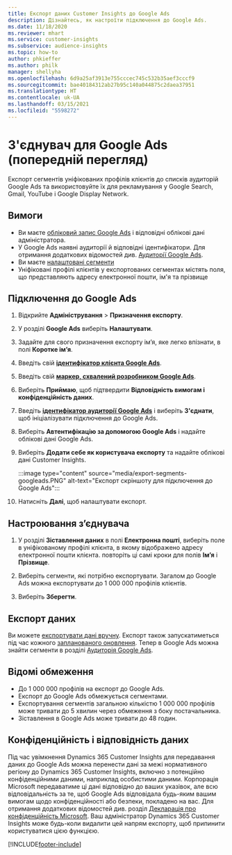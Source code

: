 ```yaml
---
title: Експорт даних Customer Insights до Google Ads
description: Дізнайтесь, як настроїти підключення до Google Ads.
ms.date: 11/18/2020
ms.reviewer: mhart
ms.service: customer-insights
ms.subservice: audience-insights
ms.topic: how-to
author: phkieffer
ms.author: philk
manager: shellyha
ms.openlocfilehash: 6d9a25af3913e755cccec745c532b35aef3cccf9
ms.sourcegitcommit: bae40184312ab27b95c140a044875c2daea37951
ms.translationtype: HT
ms.contentlocale: uk-UA
ms.lasthandoff: 03/15/2021
ms.locfileid: "5598272"
---
```

# <a name="connector-for-google-ads-preview"></a>З'єднувач для Google Ads (попередній перегляд)

Експорт сегментів уніфікованих профілів клієнтів до списків аудиторій Google Ads та використовуйте їх для рекламування у Google Search, Gmail, YouTube і Google Display Network. 

## <a name="prerequisites"></a>Вимоги

-   Ви маєте [обліковий запис Google Ads](https://ads.google.com/) і відповідні облікові дані адміністратора.
-   У Google Ads наявні аудиторії й відповідні ідентифікатори. Для отримання додаткових відомостей див. [Аудиторії Google Ads](https://support.google.com/google-ads/answer/7558048?hl=en#:~:text=Audience%20lists%20is%20a%20section,Display%20Network%20through%20remarketing%20campaigns.).
-   Ви маєте [налаштовані сегменти](segments.md)
-   Уніфіковані профілі клієнтів у експортованих сегментах містять поля, що представляють адресу електронної пошти, ім'я та прізвище

## <a name="connect-to-google-ads"></a>Підключення до Google Ads

1. Відкрийте **Адміністрування** > **Призначення експорту**.

1. У розділі **Google Ads** виберіть **Налаштувати**.

1. Задайте для свого призначення експорту ім’я, яке легко впізнати, в полі **Коротке ім’я**.

1. Введіть свій **[ідентифікатор клієнта Google Ads](https://support.google.com/google-ads/answer/1704344)**.

1. Введіть свій **[маркер, схвалений розробником Google Ads](https://developers.google.com/google-ads/api/docs/first-call/dev-token)**.

1. Виберіть **Приймаю**, щоб підтвердити **Відповідність вимогам і конфіденційність даних**.

1. Введіть **[ідентифікатор аудиторії Google Ads](https://support.google.com/google-ads/answer/7558048?hl=en#:~:text=Audience%20lists%20is%20a%20section,Display%20Network%20through%20remarketing%20campaigns.)** і виберіть **З'єднати**, щоб ініціалізувати підключення до Google Ads.

1. Виберіть **Автентифікацію за допомогою Google Ads** і надайте облікові дані Google Ads.

1. Виберіть **Додати себе як користувача експорту** та надайте облікові дані Customer Insights.

   :::image type="content" source="media/export-segments-googleads.PNG" alt-text="Експорт скріншоту для підключення до Google Ads":::

1. Натисніть **Далі**, щоб налаштувати експорт.

## <a name="configure-the-connector"></a>Настроювання з’єднувача

1. У розділі **Зіставлення даних** в полі **Електронна пошті**, виберіть поле в уніфікованому профілі клієнта, в якому відображено адресу електронної пошти клієнта. повторіть ці самі кроки для полів **Ім’я** і **Прізвище**.

1. Виберіть сегменти, які потрібно експортувати. Загалом до Google Ads можна експортувати до 1 000 000 профілів клієнтів.

1. Виберіть **Зберегти**.

## <a name="export-the-data"></a>Експорт даних

Ви можете [експортувати дані вручну](export-destinations.md). Експорт також запускатиметься під час кожного [запланованого оновлення](system.md#schedule-tab). Тепер в Google Ads можна знайти сегменти в розділі [Аудиторія Google Ads](https://support.google.com/google-ads/answer/7558048?hl=en/).

## <a name="known-limitations"></a>Відомі обмеження

- До 1 000 000 профілів на експорт до Google Ads.
- Експорт до Google Ads обмежується сегментами.
- Експортування сегментів загальною кількістю 1 000 000 профілів може тривати до 5 хвилин через обмеження з боку постачальника. 
- Зіставлення в Google Ads може тривати до 48 годин.

## <a name="data-privacy-and-compliance"></a>Конфіденційність і відповідність даних

Під час увімкнення Dynamics 365 Customer Insights для передавання даних до Google Ads можна перенести дані за межі нормативного регіону до Dynamics 365 Customer Insights, включно з потенційно конфіденційними даними, наприклад особистими даними. Корпорація Microsoft передаватиме ці дані відповідно до ваших указівок, але всю відповідальність за те, щоб Google Ads відповідала будь-яким вашим вимогам щодо конфіденційності або безпеки, покладено на вас. Для отримання додаткових відомостей див. розділ [Декларація про конфіденційність Microsoft](https://go.microsoft.com/fwlink/?linkid=396732).
Ваш адміністратор Dynamics 365 Customer Insights може будь-коли видалити цей напрям експорту, щоб припинити користуватися цією функцією.


[!INCLUDE[footer-include](../includes/footer-banner.md)]